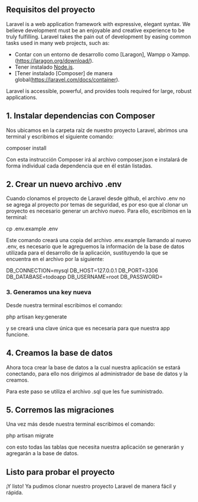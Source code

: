 ## Requisitos del proyecto

Laravel is a web application framework with expressive, elegant syntax. We believe development must be an enjoyable and creative experience to be truly fulfilling. Laravel takes the pain out of development by easing common tasks used in many web projects, such as:

- Contar con un entorno de desarrollo como [Laragon], Wampp o Xampp.(https://laragon.org/download/).
- Tener instalado [Node.js](https://getcomposer.org/download/).
- [Tener instalado [Composer] de manera global(https://laravel.com/docs/container).

Laravel is accessible, powerful, and provides tools required for large, robust applications.

## 1. Instalar dependencias con Composer

Nos ubicamos en la carpeta raíz de nuestro proyecto Laravel, abrimos una terminal y escribimos el siguiente comando:

composer install

Con esta instrucción Composer irá al archivo composer.json e instalará de forma individual cada dependencia que en él están listadas.

## 2. Crear un nuevo archivo .env

Cuando clonamos el proyecto de Laravel desde github, el archivo .env no se agrega al proyecto por temas de seguridad, es por eso que al clonar un proyecto es necesario generar un archivo nuevo. Para ello, escribimos en la terminal:

cp .env.example .env

Este comando creará una copia del archivo .env.example llamando al nuevo .env, es necesario que le agreguemos la información de la base de datos utilizada para el desarrollo de la aplicación, sustituyendo la que se encuentra en el archivo por la siguiente:

DB_CONNECTION=mysql
DB_HOST=127.0.0.1
DB_PORT=3306
DB_DATABASE=todoapp
DB_USERNAME=root
DB_PASSWORD=

### 3. Generamos una key nueva

Desde nuestra terminal escribimos el comando:

php artisan key:generate

y se creará una clave única que es necesaria para que nuestra app funcione.

## 4. Creamos la base de datos

Ahora toca crear la base de datos a la cual nuestra aplicación se estará conectando, para ello nos dirigimos al administrador de base de datos y la creamos.

Para este paso se utiliza el archivo .sql que les fue suministrado.

## 5. Corremos las migraciones

Una vez más desde nuestra terminal escribimos el comando:

php artisan migrate

con esto todas las tablas que necesita nuestra aplicación se generarán y agregarán a la base de datos.

## Listo para probar el proyecto

¡Y listo! Ya pudimos clonar nuestro proyecto Laravel de manera fácil y rápida.